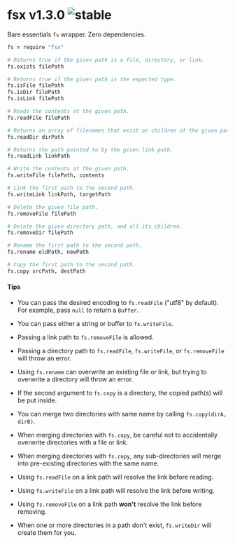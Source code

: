 
# fsx v1.3.0 ![stable](https://img.shields.io/badge/stability-stable-4EBA0F.svg?style=flat)

Bare essentials `fs` wrapper. Zero dependencies.

```coffee
fs = require "fsx"

# Returns true if the given path is a file, directory, or link.
fs.exists filePath

# Returns true if the given path is the expected type.
fs.isFile filePath
fs.isDir filePath
fs.isLink filePath

# Reads the contents at the given path.
fs.readFile filePath

# Returns an array of filenames that exist as children of the given path.
fs.readDir dirPath

# Returns the path pointed to by the given link path.
fs.readLink linkPath

# Write the contents at the given path.
fs.writeFile filePath, contents

# Link the first path to the second path.
fs.writeLink linkPath, targetPath

# Delete the given file path.
fs.removeFile filePath

# Delete the given directory path, and all its children.
fs.removeDir filePath

# Rename the first path to the second path.
fs.rename oldPath, newPath

# Copy the first path to the second path.
fs.copy srcPath, destPath
```

#### Tips

- You can pass the desired encoding to `fs.readFile` ("utf8" by default). For example, pass `null` to return a `Buffer`.

- You can pass either a string or buffer to `fs.writeFile`.

- Passing a link path to `fs.removeFile` is allowed.

- Passing a directory path to `fs.readFile`, `fs.writeFile`, or `fs.removeFile` will throw an error.

- Using `fs.rename` can overwrite an existing file or link, but trying to overwrite a directory will throw an error.

- If the second argument to `fs.copy` is a directory, the copied path(s) will be put inside.

- You can merge two directories with same name by calling `fs.copy(dirA, dirB)`.

- When merging directories with `fs.copy`, be careful not to accidentally overwrite directories with a file or link.

- When merging directories with `fs.copy`, any sub-directories will merge into pre-existing directories with the same name.

- Using `fs.readFile` on a link path will resolve the link before reading.

- Using `fs.writeFile` on a link path will resolve the link before writing.

- Using `fs.removeFile` on a link path **won't** resolve the link before removing.

- When one or more directories in a path don't exist, `fs.writeDir` will create them for you.

